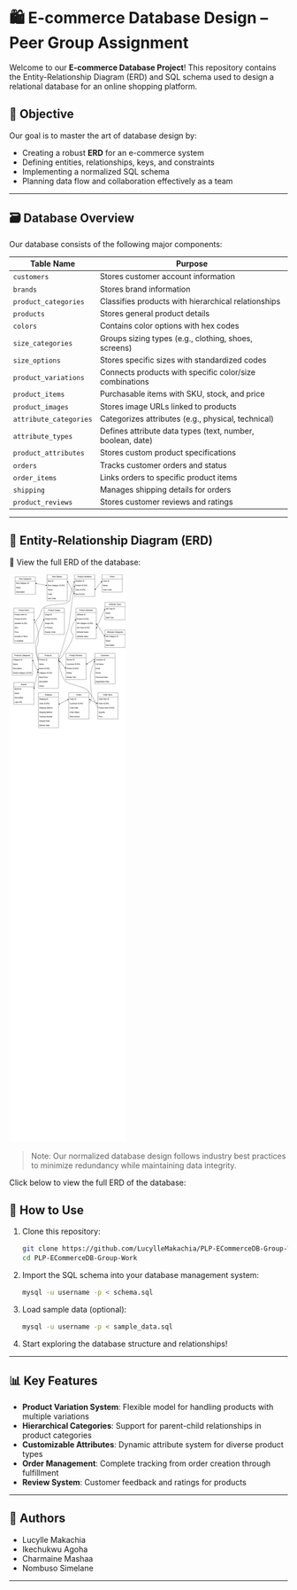 # 🛍️ E-commerce Database Design – Peer Group Assignment

Welcome to our **E-commerce Database Project**! This repository contains the Entity-Relationship Diagram (ERD) and SQL schema used to design a relational database for an online shopping platform.

## 🎯 Objective
Our goal is to master the art of database design by:
- Creating a robust **ERD** for an e-commerce system
- Defining entities, relationships, keys, and constraints
- Implementing a normalized SQL schema
- Planning data flow and collaboration effectively as a team

---

## 🗃️ Database Overview

Our database consists of the following major components:

| Table Name             | Purpose                                                          |
|------------------------|------------------------------------------------------------------|
| `customers`            | Stores customer account information                              |
| `brands`               | Stores brand information                                         |
| `product_categories`   | Classifies products with hierarchical relationships              |
| `products`             | Stores general product details                                   |
| `colors`               | Contains color options with hex codes                            |
| `size_categories`      | Groups sizing types (e.g., clothing, shoes, screens)             |
| `size_options`         | Stores specific sizes with standardized codes                    |
| `product_variations`   | Connects products with specific color/size combinations          |
| `product_items`        | Purchasable items with SKU, stock, and price                     |
| `product_images`       | Stores image URLs linked to products                             |
| `attribute_categories` | Categorizes attributes (e.g., physical, technical)               |
| `attribute_types`      | Defines attribute data types (text, number, boolean, date)       |
| `product_attributes`   | Stores custom product specifications                             |
| `orders`               | Tracks customer orders and status                                |
| `order_items`          | Links orders to specific product items                           |
| `shipping`             | Manages shipping details for orders                              |
| `product_reviews`      | Stores customer reviews and ratings                              |

---

## 🧠 Entity-Relationship Diagram (ERD)

📍 View the full ERD of the database:

[![E-commerce ERD](diagrams/ecommerce.png)](diagrams/ecommerce.png)

> Note: Our normalized database design follows industry best practices to minimize redundancy while maintaining data integrity.

Click below to view the full ERD of the database:


## 💾 How to Use

1. Clone this repository:
   ```bash
   git clone https://github.com/LucylleMakachia/PLP-ECommerceDB-Group-Work.git 
   cd PLP-ECommerceDB-Group-Work
   ```

2. Import the SQL schema into your database management system:
   ```bash
   mysql -u username -p < schema.sql
   ```

3. Load sample data (optional):
   ```bash
   mysql -u username -p < sample_data.sql
   ```

4. Start exploring the database structure and relationships!

---

## 📊 Key Features

- **Product Variation System**: Flexible model for handling products with multiple variations
- **Hierarchical Categories**: Support for parent-child relationships in product categories
- **Customizable Attributes**: Dynamic attribute system for diverse product types
- **Order Management**: Complete tracking from order creation through fulfillment
- **Review System**: Customer feedback and ratings for products

---

## 👥 Authors
- Lucylle Makachia
- Ikechukwu Agoha
- Charmaine Mashaa
- Nombuso Simelane

---

